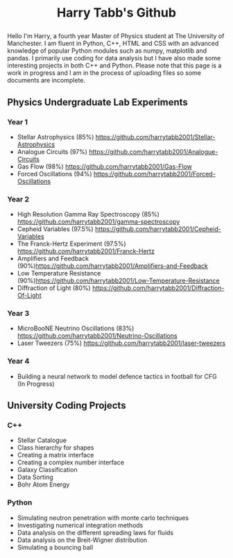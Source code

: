 # <p align="center">Harry Tabb's Github</p>

Hello I'm Harry, a fourth year Master of Physics student at The University of Manchester.
I am fluent in Python, C++, HTML and CSS with an advanced knowledge of popular Python modules such as numpy, matplotlib and pandas.
I primarily use coding for data analysis but I have also made some interesting projects in both C++ and Python.
Please note that this page is a work in progress and I am in the process of uploading files so some documents are incomplete.

## Physics Undergraduate Lab Experiments
### Year 1
* Stellar Astrophysics (85%) https://github.com/harrytabb2001/Stellar-Astrophysics
* Analogue Circuits (97%) https://github.com/harrytabb2001/Analogue-Circuits
* Gas Flow (98%) https://github.com/harrytabb2001/Gas-Flow
* Forced Oscillations (94%) https://github.com/harrytabb2001/Forced-Oscillations

### Year 2
* High Resolution Gamma Ray Spectroscopy (85%) https://github.com/harrytabb2001/gamma-spectroscopy
* Cepheid Variables (97.5%) https://github.com/harrytabb2001/Cepheid-Variables
* The Franck-Hertz Experiment (97.5%) https://github.com/harrytabb2001/Franck-Hertz
* Amplifiers and Feedback (90%)https://github.com/harrytabb2001/Amplifiers-and-Feedback
* Low Temperature Resistance (90%)https://github.com/harrytabb2001/Low-Temperature-Resistance
* Diffraction of Light (80%) https://github.com/harrytabb2001/Diffraction-Of-Light

### Year 3
* MicroBooNE Neutrino Oscillations (83%) https://github.com/harrytabb2001/Neutrino-Oscillations
* Laser Tweezers (75%) https://github.com/harrytabb2001/laser-tweezers

### Year 4

* Building a neural network to model defence tactics in football for CFG (In Progress)

## University Coding Projects

### C++
* Stellar Catalogue
* Class hierarchy for shapes
* Creating a matrix interface
* Creating a complex number interface
* Galaxy Classification
* Data Sorting
* Bohr Atom Energy

### Python
* Simulating neutron penetration with monte carlo techniques
* Investigating numerical integration methods
* Data analysis on the different spreading laws for fluids
* Data analysis on the Breit-Wigner distribution
* Simulating a bouncing ball



